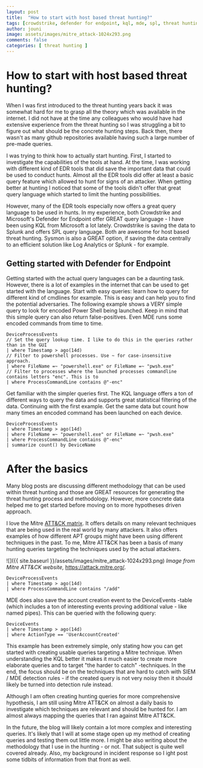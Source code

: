 ```yaml
---
layout: post
title:  "How to start with host based threat hunting?"
tags: [crowdstrike, defender for endpoint, kql, mde, spl, threat hunting]
author: jouni
image: assets/images/mitre_attack-1024x293.png
comments: false
categories: [ threat hunting ]
---
```


# How to start with host based threat hunting?

When I was first introduced to the threat hunting years back it was somewhat hard for me to grasp all the theory which was available in the internet. I did not have at the time any colleagues who would have had extensive experience from the threat hunting so I was struggling a bit to figure out what should be the concrete hunting steps. Back then, there wasn't as many github repositories available having such a large number of pre-made queries.

I was trying to think how to actually start hunting. First, I started to investigate the capabilities of the tools at hand. At the time, I was working with different kind of EDR tools that did save the important data that could be used to conduct hunts. Almost all the EDR tools did offer at least a basic query feature which allowed to hunt for signs of an attacker. When getting better at hunting I noticed that some of the tools didn't offer that great query language which started to limit the hunting possibilities.

However, many of the EDR tools especially now offers a great query language to be used in hunts. In my experience, both Crowdstrike and Microsoft's Defender for Endpoint offer GREAT query language - I have been using KQL from Microsoft a lot lately. Crowdstrike is saving the data to Splunk and offers SPL query language. Both are awesome for host based threat hunting. Sysmon is also a GREAT option, if saving the data centrally to an efficient solution like Log Analytics or Splunk - for example.

## Getting started with Defender for Endpoint

Getting started with the actual query languages can be a daunting task. However, there is a lot of examples in the internet that can be used to get started with the language. Start with easy queries: learn how to query for different kind of cmdlines for example. This is easy and can help you to find the potential adversaries. The following example shows a VERY simple query to look for encoded Power Shell being launched. Keep in mind that this simple query can also return false-positives. Even MDE runs some encoded commands from time to time.

    DeviceProcessEvents 
    // Set the query lookup time. I like to do this in the queries rather than in the GUI
    | where Timestamp > ago(14d) 
    // Filter to powershell processes. Use ~ for case-insensitive approach.
    | where FileName =~ "powershell.exe" or FileName =~ "pwsh.exe"
    // Filter to processes where the launched processes commandline contains letters "enc". This is to 
    | where ProcessCommandLine contains @"-enc"

Get familiar with the simpler queries first. The KQL language offers a ton of different ways to query the data and supports great statistical filtering of the data. Continuing with the first example. Get the same data but count how many times an encoded command has been launched on each device.

    DeviceProcessEvents 
    | where Timestamp > ago(14d) 
    | where FileName =~ "powershell.exe" or FileName =~ "pwsh.exe"
    | where ProcessCommandLine contains @"-enc"
    | summarize count() by DeviceName

# After the basics

Many blog posts are discussing different methodology that can be used within threat hunting and those are GREAT resources for generating the threat hunting process and methodology. However, more concrete data helped me to get started before moving on to more hypotheses driven approach.

I love the Mitre [ATT&CK matrix](https://attack.mitre.org/). It offers details on many relevant techniques that are being used in the real world by many attackers. It also offers examples of how different APT groups might have been using different techniques in the past. To me, Mitre ATT&CK has been a basis of many hunting queries targeting the techniques used by the actual attackers.

![]({{ site.baseurl }}/assets/images/mitre_attack-1024x293.png)
_Image from Mitre ATT&CK website,_ https://attack.mitre.org/.

    DeviceProcessEvents 
    | where Timestamp > ago(14d) 
    | where ProcessCommandLine contains "/add"

MDE does also save the account creation event to the DeviceEvents -table (which includes a ton of interesting events proving additional value - like named pipes). This can be queried with the following query:

    DeviceEvents 
    | where Timestamp > ago(14d) 
    | where ActionType == 'UserAccountCreated'

This example has been extremely simple, only stating how you can get started with creating usable queries targeting a Mitre technique. When understanding the KQL better it makes it much easier to create more elaborate queries and to target "the harder to catch" -techniques. In the end, the focus should be on the techniques that are hard to catch with SIEM / MDE detection rules - if the created query is not very noisy then it should likely be turned into detection rule instead.

Although I am often creating hunting queries for more comprehensive hypothesis, I am still using Mitre ATT&CK on almost a daily basis to investigate which techniques are relevant and should be hunted for. I am almost always mapping the queries that I ran against Mitre ATT&CK.

In the future, the blog will likely contain a lot more complex and interesting queries. It's likely that I will at some stage open up my method of creating queries and testing them out little more. I might be also writing about the methodology that I use in the hunting - or not. That subject is quite well covered already. Also, my background in incident response so I ight post some tidbits of information from that front as well.
